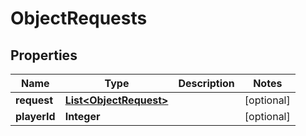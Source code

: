 

# ObjectRequests


## Properties

| Name | Type | Description | Notes |
|------------ | ------------- | ------------- | -------------|
|**request** | [**List&lt;ObjectRequest&gt;**](ObjectRequest.md) |  |  [optional] |
|**playerId** | **Integer** |  |  [optional] |



